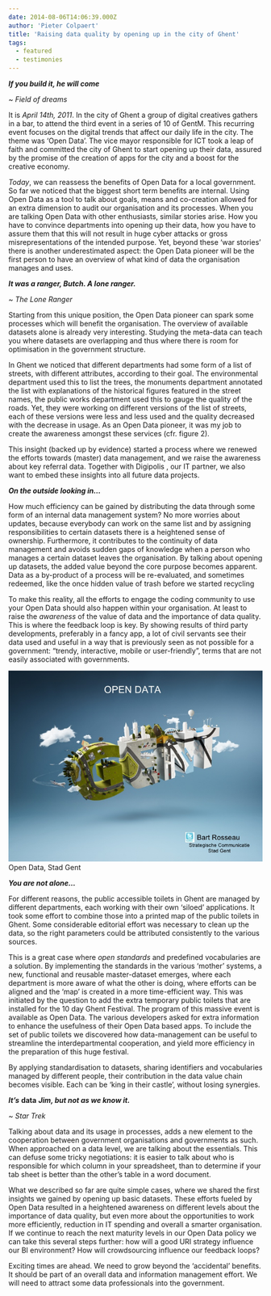 ```yaml
---
date: 2014-08-06T14:06:39.000Z
author: 'Pieter Colpaert'
title: 'Raising data quality by opening up in the city of Ghent'
tags:
  - featured
  - testimonies
---
```


**_If you build it, he will come_**

_~ Field of dreams_

It is _April 14th, 2011_. In the city of Ghent a group of digital creatives gathers in a bar, to attend the third event in a series of 10 of GentM. This recurring event focuses on the digital trends that affect our daily life in the city. The theme was ‘Open Data’. The vice mayor responsible for ICT took a leap of faith and committed the city of Ghent to start opening up their data, assured by the promise of the creation of apps for the city and a boost for the creative economy.

_Today_, we can reassess the benefits of Open Data for a local government. So far we noticed that the biggest short term benefits are internal. Using Open Data as a tool to talk about goals, means and co-creation allowed for an extra dimension to audit our organisation and its processes. When you are talking Open Data with other enthusiasts, similar stories arise. How you have to convince departments into opening up their data, how you have to assure them that this will not result in huge cyber attacks or gross misrepresentations of the intended purpose. Yet, beyond these ‘war stories’ there is another underestimated aspect: the Open Data pioneer will be the first person to have an overview of what kind of data the organisation manages and uses.

**_It was a ranger, Butch. A lone ranger._**

_~ The Lone Ranger_

Starting from this unique position, the Open Data pioneer can spark some processes which will benefit the organisation. The overview of available datasets alone is already very interesting. Studying the meta-data can teach you where datasets are overlapping and thus where there is room for optimisation in the government structure.

In Ghent we noticed that different departments had some form of a list of streets, with different attributes, according to their goal. The environmental department used this to list the trees, the monuments department annotated the list with explanations of the historical figures featured in the street names, the public works department used this to gauge the quality of the roads. Yet, they were working on different versions of the list of streets, each of these versions were less and less used and the quality decreased with the decrease in usage. As an Open Data pioneer, it was my job to create the awareness amongst these services (cfr. figure 2).

This insight (backed up by evidence) started a process where we renewed the efforts towards (master) data management, and we raise the awareness about key referral data. Together with Digipolis , our IT partner, we also want to embed these insights into all future data projects.

**_On the outside looking in…_**

How much efficiency can be gained by distributing the data through some form of an internal data management system? No more worries about updates, because everybody can work on the same list and by assigning responsibilities to certain datasets there is a heightened sense of ownership. Furthermore, it contributes to the continuity of data management and avoids sudden gaps of knowledge when a person who manages a certain dataset leaves the organisation. By talking about opening up datasets, the added value beyond the core purpose becomes apparent. Data as a by-product of a process will be re-evaluated, and sometimes redeemed, like the once hidden value of trash before we started recycling

To make this reality, all the efforts to engage the coding community to use your Open Data should also happen within your organisation. At least to raise the _awareness_ of the value of data and the importance of data quality. This is where the feedback loop is key. By showing results of third party developments, preferably in a fancy app, a lot of civil servants see their data used and useful in a way that is previously seen as not possible for a government: “trendy, interactive, mobile or user-friendly”, terms that are not easily associated with governments.

![](open-data-in-gent-1-728.jpg)Open Data, Stad Gent

**_You are not alone…_**

For different reasons, the public accessible toilets in Ghent are managed by different departments, each working with their own ‘siloed’ applications. It took some effort to combine those into a printed map of the public toilets in Ghent. Some considerable editorial effort was necessary to clean up the data, so the right parameters could be attributed consistently to the various sources.

This is a great case where _open standards_ and predefined vocabularies are a solution. By implementing the standards in the various ‘mother’ systems, a new, functional and reusable master-dataset emerges, where each department is more aware of what the other is doing, where efforts can be aligned and the ‘map’ is created in a more time-efficient way. This was initiated by the question to add the extra temporary public toilets that are installed for the 10 day Ghent Festival. The program of this massive event is available as Open Data. The various developers asked for extra information to enhance the usefulness of their Open Data based apps. To include the set of public toilets we discovered how data-management can be useful to streamline the interdepartmental cooperation, and yield more efficiency in the preparation of this huge festival.

By applying standardisation to datasets, sharing identifiers and vocabularies managed by different people, their contribution in the data value chain becomes visible. Each can be ‘king in their castle’, without losing synergies.

**_It’s_** **data** **_Jim, but not as we know it._**

_~ Star Trek_

Talking about data and its usage in processes, adds a new element to the cooperation between government organisations and governments as such. When approached on a data level, we are talking about the essentials. This can defuse some tricky negotiations: it is easier to talk about who is responsible for which column in your spreadsheet, than to determine if your tab sheet is better than the other’s table in a word document.

What we described so far are quite simple cases, where we shared the first insights we gained by opening up basic datasets. These efforts fueled by Open Data resulted in a heightened awareness on different levels about the importance of data quality, but even more about the opportunities to work more efficiently, reduction in IT spending and overall a smarter organisation. If we continue to reach the next maturity levels in our Open Data policy we can take this several steps further: how will a good URI strategy influence our BI environment? How will crowdsourcing influence our feedback loops?

Exciting times are ahead. We need to grow beyond the ‘accidental’ benefits. It should be part of an overall data and information management effort. We will need to attract some data professionals into the government.

